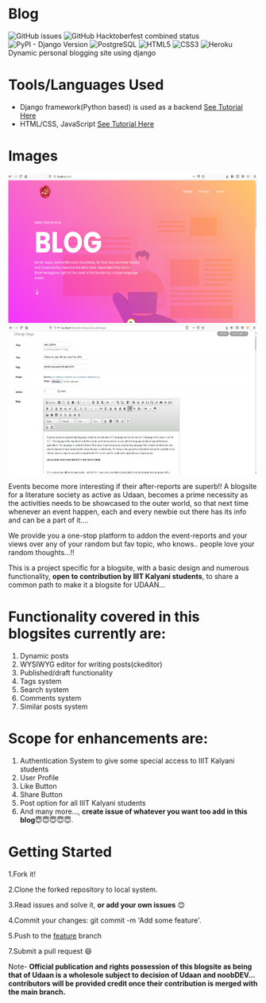 # Blog
![GitHub issues](https://img.shields.io/github/issues/noobDevelopers/Udaan_Blog)
![GitHub Hacktoberfest combined status](https://img.shields.io/github/hacktoberfest/2020/noobDevelopers/Udaan_Blog)
![PyPI - Django Version](https://img.shields.io/pypi/djversions/djangorestframework)
![PostgreSQL](https://img.shields.io/badge/-PostgreSQL-336791?style=flat-square&logo=postgresql)
![HTML5](https://img.shields.io/badge/-HTML5-E34F26?style=flat-square&logo=html5&logoColor=white)
![CSS3](https://img.shields.io/badge/-CSS3-1572B6?style=flat-square&logo=css3)
![Heroku](https://img.shields.io/badge/-Heroku-430098?style=flat-square&logo=heroku)
Dynamic personal blogging site using django

# Tools/Languages Used
  
  * Django framework(Python based) is used as a backend <a href='#'>See Tutorial Here</a>
  * HTML/CSS, JavaScript <a href='#'>See Tutorial Here</a>
  
# Images

<img src="./img1.png" width="500" height ="300"/>


<img src="./img2.png" width="500" height ="300"/>


Events become more interesting if their after-reports are superb!!
A blogsite for a literature society as active as Udaan, becomes a prime necessity as the activities needs to be showcased to the outer world, so that next time whenever an event happen, each and every newbie out there has its info and can be a part of it....

We provide you a one-stop platform to addon the event-reports and your views over any of your random but fav topic, who knows.. people love your random thoughts...!!

This is a project specific for a blogsite, with a basic design and numerous functionality, **open to contribution by IIIT Kalyani students**, to share a common path to make it a blogsite for UDAAN...

# Functionality covered in this blogsites currently are:

  1. Dynamic posts
  2. WYSIWYG editor for writing posts(ckeditor)
  3. Published/draft functionality
  4. Tags system
  5. Search system
  6. Comments system
  7. Similar posts system


# Scope for enhancements are:
  1. Authentication System to give some special access to IIIT Kalyani students
  2. User Profile
  3. Like Button
  4. Share Button
  5. Post option for all IIIT Kalyani students
  6. And many more..., **create issue of whatever you want too add in this blog**😇😇😇😇😇.

# Getting Started

   1.Fork it!

   2.Clone the forked repository to local system.
   
   3.Read issues and solve it, **or add your own issues** 😊

   4.Commit your changes: git commit -m 'Add some feature'.

   5.Push to the <a href="">feature</a> branch

   7.Submit a pull request 😄


Note- **Official publication and rights possession of this blogsite as being that of Udaan is a wholesole subject to decision of Udaan and noobDEV... contributors will be provided credit once their contribution is merged with the main branch.**
  


  
  

  


